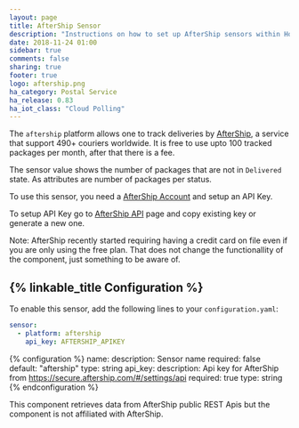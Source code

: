 ```yaml
---
layout: page
title: AfterShip Sensor
description: "Instructions on how to set up AfterShip sensors within Home Assistant."
date: 2018-11-24 01:00
sidebar: true
comments: false
sharing: true
footer: true
logo: aftership.png
ha_category: Postal Service
ha_release: 0.83
ha_iot_class: "Cloud Polling"
---
```


The `aftership` platform allows one to track deliveries by [AfterShip](https://www.aftership.com), a service that support 490+ couriers worldwide. 
It is free to use upto 100 tracked packages per month, after that there is a fee.

The sensor value shows the number of packages that are not in `Delivered` state. 
As attributes are number of packages per status.

To use this sensor, you need a [AfterShip Account](https://accounts.aftership.com/register)
and setup an API Key. 

To setup API Key go to [AfterShip API](https://secure.aftership.com/#/settings/api) page and copy existing key or generate a new one.

Note: AfterShip recently started requiring having a credit card on file even if you are
only using the free plan. That does not change the functionallity of the component, just
something to be aware of.

## {% linkable_title Configuration %}

To enable this sensor, add the following lines to your `configuration.yaml`:

```yaml
sensor:
  - platform: aftership
    api_key: AFTERSHIP_APIKEY
```

{% configuration %}
name:
  description: Sensor name
  required: false
  default: "aftership"
  type: string
api_key:
  description: Api key for AfterShip from https://secure.aftership.com/#/settings/api 
  required: true
  type: string
{% endconfiguration %}

<p class='note warning'>
This component retrieves data from AfterShip public REST Apis but the component is not affiliated with AfterShip.
</p>

